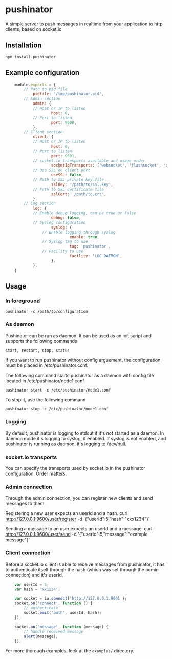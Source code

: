 # pushinator

A simple server to push messages in realtime from your application to http clients, based on socket.io

## Installation

	npm install pushinator

## Example configuration

```javascript
	module.exports = {
		// Path to pid file
	        pidfile: '/tmp/pushinator.pid',
		// Admin section
	        admin: {
			// Host or IP to listen
	                host: 0,
			// Port to listen
	                port: 9600,
	        },
		// Client section
	        client: {
			// Host or IP to listen
	                host: 0,
			// Port to listen
	                port: 9601,
			// socket.io transports available and usage order
	                socketIoTransports: ['websocket', 'flashsocket', 'xhr-polling', 'jsonp-polling', 'htmlfile'],
			// Use SSL on client port
	                useSSL: false,
			// Path to SSL private key file
	                sslKey: '/path/to/ssl.key',
			// Path to SSL certificate file
	                sslCert: '/path/to.crt',
	        },
		// Log section
	        log: {
			// Enable debug logging, can be true or false
	                debug: false,
			// Syslog configuration
	                syslog: {
				// Enable logging through syslog
	                        enable: true,
				// Syslog tag to use
	                        tag: 'pushinator',
				// Facility to use
	                        facility: 'LOG_DAEMON',
	                },
	        },
	}
```

## Usage

### In foreground

	pushinator -c /path/to/configuration

### As daemon

Pushinator can be run as daemon. It can be used as an init script and supports the following commands

	start, restart, stop, status

If you want to run pushinator without config arguement, the configuration must be placed in /etc/pushinator.conf.

The following command starts pushinator as a daemon with config file located in /etc/pushinator/node1.conf

	pushinator start -c /etc/pushinator/node1.conf

To stop it, use the following command

	pushinator stop -c /etc/pushinator/node1.conf

### Logging

By default, pushinator is logging to stdout if it's not started as a daemon.
In daemon mode it's logging to syslog, if enabled. If syslog is not enabled,
and pushinator is running as daemon, it's logging to /dev/null.

### socket.io transports

You can specify the transports used by socket.io in the pushinator configuration. Order matters.

### Admin connection

Through the admin connection, you can register new clients and send messages to them.

Registering a new user expects an userId and a hash.
	curl http://127.0.0.1:9600/user/register -d '{"userId":5,"hash":"xxx1234"}'

Sending a message to an user expects an userId and a message.
	curl http://127.0.0.1:9600/user/send -d '{"userId":5,"message":"example message"}'

### Client connection

Before a socket.io client is able to receive messages from pushinator, it has to authenticate itself
through the hash (which was set through the admin connection) and it's userId.

```javascript
	var userId = 5;
	var hash = 'xx1234';

	var socket = io.connect('http://127.0.0.1:9601');
	socket.on('connect', function () {
		// authenticate
		socket.emit('auth', userId, hash);
	});

	socket.on('message', function (message) {
		// handle received message
		alert(message);
	});
```

For more thorough examples, look at the `examples/` directory.
